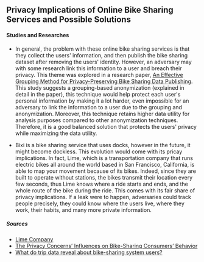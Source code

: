 ## Privacy Implications of Online Bike Sharing Services and Possible Solutions

#### Studies and Researches

- In general, the problem with these online bike sharing services is that they collect the users' information, and then publish the bike sharing dataset after removing the users' identity. However, an adversary may with some research link this information to a user and breach their privacy. This theme was explored in a research paper, [An Effective Grouping Method for Privacy-Preserving Bike Sharing Data Publishing](https://www.mdpi.com/1999-5903/9/4/65). This study suggests a grouping-based anonymization (explained in detail in the paper), this technique would help protect each user's personal information by making it a lot harder, even impossible for an adversary to link the information to a user due to the grouping and anonymization. Moreover, this technique retains higher data utility for analysis purposes compared to other anonymization techniques. Therefore, it is a good balanced solution that protects the users' privacy while maximizing the data utility.

- Bixi is a bike sharing service that uses docks, however in the future, it might become dockless. This evolution would come with its pricay implications. In fact, Lime, which is a transportation company that runs electric bikes all around the world based in San Francisco, California, is able to map your movement because of its bikes. Indeed, since they are built to operate without stations, the bikes transmit their location every few seconds, thus Lime knows where a ride starts and ends, and the whole route of the bike during the ride. This comes with its fair share of privacy implications. If a leak were to happen, adversaries could track people precisely, they could know where the users live, where they work, their habits, and many more private information.

















##### Sources
- [Lime Company](https://www.technologyreview.com/2018/09/28/139983/the-secret-data-collected-by-dockless-bikes-is-helping-cities-map-your-movement/)
- [The Privacy Concerns’ Influences on Bike-Sharing Consumers’ Behavior](https://www.aasmr.org/jsms/Vol12/JSMS%20April%202022/Vol.12No.02.12.pdf)
- [What do trip data reveal about bike-sharing system users?](https://www.sciencedirect.com/science/article/pii/S0966692321000247)


